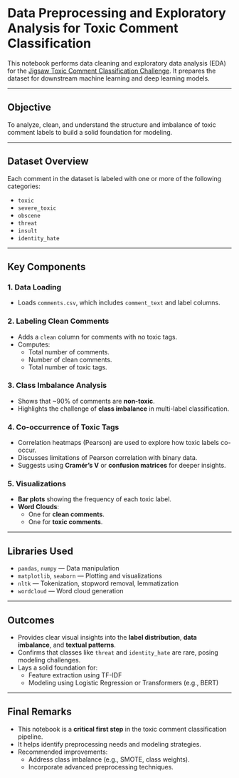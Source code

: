# Data Preprocessing and Exploratory Analysis for Toxic Comment Classification

This notebook performs data cleaning and exploratory data analysis (EDA) for the [Jigsaw Toxic Comment Classification Challenge](https://www.kaggle.com/competitions/jigsaw-toxic-comment-classification-challenge). It prepares the dataset for downstream machine learning and deep learning models.

---

## Objective

To analyze, clean, and understand the structure and imbalance of toxic comment labels to build a solid foundation for modeling.

---

## Dataset Overview

Each comment in the dataset is labeled with one or more of the following categories:

- `toxic`
- `severe_toxic`
- `obscene`
- `threat`
- `insult`
- `identity_hate`

---

## Key Components

### 1. Data Loading
- Loads `comments.csv`, which includes `comment_text` and label columns.

### 2. Labeling Clean Comments
- Adds a `clean` column for comments with no toxic tags.
- Computes:
  - Total number of comments.
  - Number of clean comments.
  - Total number of toxic tags.

### 3. Class Imbalance Analysis
- Shows that ~90% of comments are **non-toxic**.
- Highlights the challenge of **class imbalance** in multi-label classification.

### 4. Co-occurrence of Toxic Tags
- Correlation heatmaps (Pearson) are used to explore how toxic labels co-occur.
- Discusses limitations of Pearson correlation with binary data.
- Suggests using **Cramér’s V** or **confusion matrices** for deeper insights.

### 5. Visualizations
- **Bar plots** showing the frequency of each toxic label.
- **Word Clouds**:
  - One for **clean comments**.
  - One for **toxic comments**.

---

## Libraries Used

- `pandas`, `numpy` — Data manipulation
- `matplotlib`, `seaborn` — Plotting and visualizations
- `nltk` — Tokenization, stopword removal, lemmatization
- `wordcloud` — Word cloud generation

---

## Outcomes

- Provides clear visual insights into the **label distribution**, **data imbalance**, and **textual patterns**.
- Confirms that classes like `threat` and `identity_hate` are rare, posing modeling challenges.
- Lays a solid foundation for:
  - Feature extraction using TF-IDF
  - Modeling using Logistic Regression or Transformers (e.g., BERT)

---

## Final Remarks

- This notebook is a **critical first step** in the toxic comment classification pipeline.
- It helps identify preprocessing needs and modeling strategies.
- Recommended improvements:
  - Address class imbalance (e.g., SMOTE, class weights).
  - Incorporate advanced preprocessing techniques.
